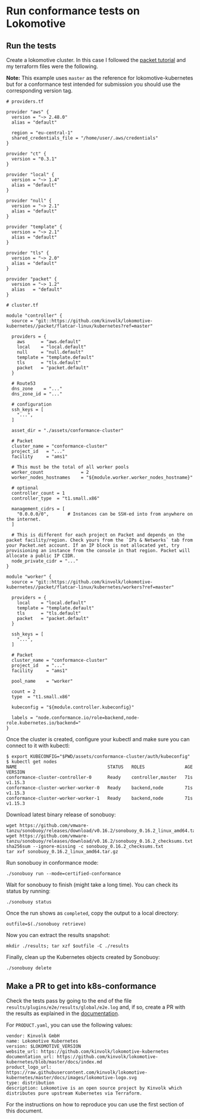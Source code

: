 # Run conformance tests on Lokomotive

## Run the tests

Create a lokomotive cluster. In this case I followed the [packet tutorial](../flatcar-linux/packet.md) and my terraform files were the following.

**Note:** This example uses `master` as the reference for lokomotive-kubernetes but for a conformance test intended for submission you should use the corresponding version tag.

```hcl
# providers.tf

provider "aws" {
  version = "~> 2.48.0"
  alias = "default"

  region = "eu-central-1"
  shared_credentials_file = "/home/user/.aws/credentials"
}

provider "ct" {
  version = "0.3.1"
}

provider "local" {
  version = "~> 1.4"
  alias = "default"
}

provider "null" {
  version = "~> 2.1"
  alias = "default"
}

provider "template" {
  version = "~> 2.1"
  alias = "default"
}

provider "tls" {
  version = "~> 2.0"
  alias = "default"
}

provider "packet" {
  version = "~> 1.2"
  alias   = "default"
}
```

```hcl
# cluster.tf

module "controller" {
  source = "git::https://github.com/kinvolk/lokomotive-kubernetes//packet/flatcar-linux/kubernetes?ref=master"

  providers = {
    aws      = "aws.default"
    local    = "local.default"
    null     = "null.default"
    template = "template.default"
    tls      = "tls.default"
    packet   = "packet.default"
  }

  # Route53
  dns_zone    = "..."
  dns_zone_id = "..."

  # configuration
  ssh_keys = [
    "...",
  ]

  asset_dir = "./assets/conformance-cluster"

  # Packet
  cluster_name = "conformance-cluster"
  project_id   = "..."
  facility     = "ams1"

  # This must be the total of all worker pools
  worker_count              = 2
  worker_nodes_hostnames    = "${module.worker.worker_nodes_hostname}"

  # optional
  controller_count = 1
  controller_type  = "t1.small.x86"

  management_cidrs = [
    "0.0.0.0/0",       # Instances can be SSH-ed into from anywhere on the internet.
  ]

  # This is different for each project on Packet and depends on the packet facility/region. Check yours from the `IPs & Networks` tab from your Packet.net account. If an IP block is not allocated yet, try provisioning an instance from the console in that region. Packet will allocate a public IP CIDR.
  node_private_cidr = "..."
}

module "worker" {
  source = "git::https://github.com/kinvolk/lokomotive-kubernetes//packet/flatcar-linux/kubernetes/workers?ref=master"

  providers = {
    local    = "local.default"
    template = "template.default"
    tls      = "tls.default"
    packet   = "packet.default"
  }

  ssh_keys = [
    "...",
  ]

  # Packet
  cluster_name = "conformance-cluster"
  project_id   = "..."
  facility     = "ams1"

  pool_name    = "worker"

  count = 2
  type  = "t1.small.x86"

  kubeconfig = "${module.controller.kubeconfig}"

  labels = "node.conformance.io/role=backend,node-role.kubernetes.io/backend="
}
```

Once the cluster is created, configure your kubectl and make sure you can connect to it with kubectl:

```
$ export KUBECONFIG="$PWD/assets/conformance-cluster/auth/kubeconfig"
$ kubectl get nodes
NAME                                  STATUS   ROLES               AGE   VERSION
conformance-cluster-controller-0      Ready    controller,master   71s   v1.15.3
conformance-cluster-worker-worker-0   Ready    backend,node        71s   v1.15.3
conformance-cluster-worker-worker-1   Ready    backend,node        71s   v1.15.3
```

Download latest binary release of sonobuoy:

```
wget https://github.com/vmware-tanzu/sonobuoy/releases/download/v0.16.2/sonobuoy_0.16.2_linux_amd64.tar.gz
wget https://github.com/vmware-tanzu/sonobuoy/releases/download/v0.16.2/sonobuoy_0.16.2_checksums.txt
sha256sum --ignore-missing -c sonobuoy_0.16.2_checksums.txt
tar xvf sonobuoy_0.16.2_linux_amd64.tar.gz
```

Run sonobuoy in conformance mode:

```
./sonobuoy run --mode=certified-conformance
```

Wait for sonobuoy to finish (might take a long time). You can check its status by running:

```
./sonobuoy status
```

Once the run shows as `completed`, copy the output to a local directory:

```
outfile=$(./sonobuoy retrieve)
```

Now you can extract the results snapshot:

```
mkdir ./results; tar xzf $outfile -C ./results
```

Finally, clean up the Kubernetes objects created by Sonobuoy:

```
./sonobuoy delete
```

## Make a PR to get into k8s-conformance

Check the tests pass by going to the end of the file `results/plugins/e2e/results/global/e2e.log` and, if so, create a PR with the results as explained in the [documentation](https://github.com/cncf/k8s-conformance/blob/master/instructions.md#uploading).

For `PRODUCT.yaml`, you can use the following values:

```
vendor: Kinvolk GmbH
name: Lokomotive Kubernetes
version: $LOKOMOTIVE_VERSION
website_url: https://github.com/kinvolk/lokomotive-kubernetes
documentation_url: https://github.com/kinvolk/lokomotive-kubernetes/blob/master/docs/index.md
product_logo_url: https://raw.githubusercontent.com/kinvolk/lokomotive-kubernetes/master/docs/images/lokomotive-logo.svg
type: distribution
description: Lokomotive is an open source project by Kinvolk which distributes pure upstream Kubernetes via Terraform.
```

For the instructions on how to reproduce you can use the first section of this document.
